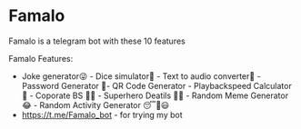 # Famalo

Famalo is a telegram bot with these 10 features

Famalo Features:
- Joke generator😜 - Dice simulator🎲 - Text to audio converter🎵 - Password Generator 🔐- QR Code Generator - Playbackspeed Calculator 📼 - Coporate BS 🐂💩 - Superhero Deatils 🦸🦹 - Random Meme Generator 😂 - Random Activity Generator 😴🥱😃
- https://t.me/Famalo_bot - for trying my bot

